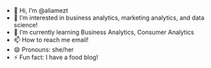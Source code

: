 - 👋 Hi, I’m @aliamezt
- 👀 I’m interested in business analytics, marketing analytics, and data science!
- 🌱 I’m currently learning Business Analytics, Consumer Analytics
- 📫 How to reach me email!
- 😄 Pronouns: she/her
- ⚡ Fun fact: I have a food blog!

<!---
aliamezt/aliamezt is a ✨ special ✨ repository because its `README.md` (this file) appears on your GitHub profile.
You can click the Preview link to take a look at your changes.
--->
